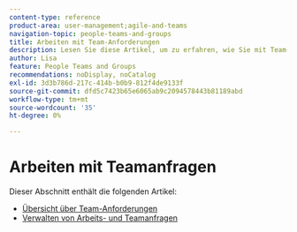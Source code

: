 ```yaml
---
content-type: reference
product-area: user-management;agile-and-teams
navigation-topic: people-teams-and-groups
title: Arbeiten mit Team-Anforderungen
description: Lesen Sie diese Artikel, um zu erfahren, wie Sie mit Team-Anforderungen in Workfront arbeiten.
author: Lisa
feature: People Teams and Groups
recommendations: noDisplay, noCatalog
exl-id: 3d3b786d-217c-414b-b0b9-812f4de9133f
source-git-commit: dfd5c7423b65e6065ab9c2094578443b81189abd
workflow-type: tm+mt
source-wordcount: '35'
ht-degree: 0%

---
```


# Arbeiten mit Teamanfragen

Dieser Abschnitt enthält die folgenden Artikel:

* [Übersicht über Team-Anforderungen](../../people-teams-and-groups/work-with-team-requests/team-requests-overview.md)
* [Verwalten von Arbeits- und Teamanfragen](../../people-teams-and-groups/work-with-team-requests/manage-work-and-team-requests.md)
